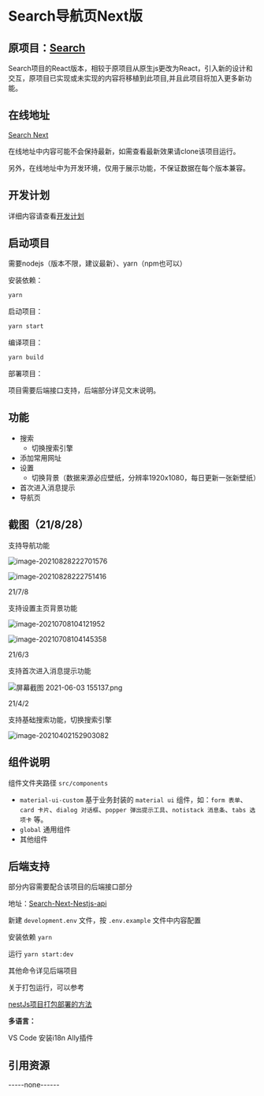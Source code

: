 # Search导航页Next版

## **原项目：**[Search](https://github.com/virzs/Search)

Search项目的React版本，相较于原项目从原生js更改为React，引入新的设计和交互，原项目已实现或未实现的内容将移植到此项目,并且此项目将加入更多新功能。

## 在线地址

[Search Next](http://dev.search.virs.xyz)

在线地址中内容可能不会保持最新，如需查看最新效果请clone该项目运行。

另外，在线地址中为开发环境，仅用于展示功能，不保证数据在每个版本兼容。

## 开发计划

详细内容请查看[开发计划](https://github.com/virzs/Search-Next/projects)

## 启动项目

需要nodejs（版本不限，建议最新）、yarn（npm也可以）

安装依赖：

```bash
yarn
```

启动项目：

```bash
yarn start
```

编译项目：

```bash
yarn build
```

部署项目：

项目需要后端接口支持，后端部分详见文末说明。

## 功能

- 搜索
  - 切换搜索引擎
- 添加常用网址
- 设置
  - 切换背景（数据来源必应壁纸，分辨率1920x1080，每日更新一张新壁纸）
- 首次进入消息提示
- 导航页

## 截图（21/8/28）

支持导航功能

![image-20210828222701576](http://imgs.virs.xyz/image-20210828222701576.png)

![image-20210828222751416](http://imgs.virs.xyz/image-20210828222751416.png)

21/7/8

支持设置主页背景功能

![image-20210708104121952](http://imgs.virs.xyz/image-20210708104121952.png)

![image-20210708104145358](http://imgs.virs.xyz/image-20210708104145358.png)

21/6/3

支持首次进入消息提示功能

![屏幕截图 2021-06-03 155137.png](http://imgs.virs.xyz/searchreactindex)

21/4/2

支持基础搜索功能，切换搜索引擎

![image-20210402152903082](http://imgs.virs.xyz/searchreact210402.png)

## 组件说明

组件文件夹路径 `src/components`

- `material-ui-custom` 基于业务封装的 `material ui` 组件，如：`form 表单`、`card 卡片`、`dialog 对话框`、`popper 弹出提示工具`、`notistack 消息条`、`tabs 选项卡` 等。
- `global` 通用组件
- 其他组件

## 后端支持

部分内容需要配合该项目的后端接口部分

地址：[Search-Next-Nestjs-api](https://github.com/virzs/Search-Next-Nestjs-api)

新建 `development.env` 文件，按 `.env.example` 文件中内容配置

安装依赖 `yarn`

运行 `yarn start:dev`

其他命令详见后端项目

关于打包运行，可以参考

[nestJs项目打包部署的方法](https://www.cnblogs.com/xianxiaobo/p/12162309.html)

**多语言：**

VS Code 安装i18n Ally插件

## 引用资源

-----none------
